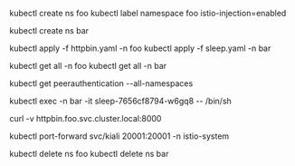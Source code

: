 kubectl create ns foo
kubectl label namespace foo istio-injection=enabled

kubectl create ns bar

kubectl apply -f httpbin.yaml -n foo
kubectl apply -f sleep.yaml -n bar

kubectl get all -n foo
kubectl get all -n bar

kubectl get peerauthentication --all-namespaces

kubectl exec -n bar -it sleep-7656cf8794-w6gq8 -- /bin/sh

curl -v httpbin.foo.svc.cluster.local:8000

kubectl port-forward svc/kiali 20001:20001 -n istio-system

kubectl delete ns foo
kubectl delete ns bar
